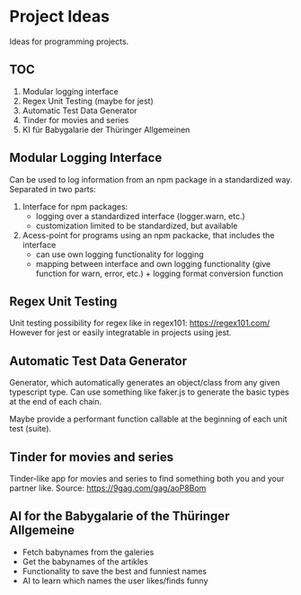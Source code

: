 # Project Ideas

Ideas for programming projects.

## TOC

1. Modular logging interface
2. Regex Unit Testing (maybe for jest)
3. Automatic Test Data Generator
4. Tinder for movies and series
5. KI für Babygalarie der Thüringer Allgemeinen


## Modular Logging Interface
Can be used to log information from an npm package in a standardized way.
Separated in two parts:
  1. Interface for npm packages:
     - logging over a standardized interface (logger.warn, etc.)
     - customization limited to be standardized, but available
  2. Acess-point for programs using an npm packacke, that includes the interface
     - can use own logging functionality for logging
     - mapping between interface and own logging functionality (give function for warn, error, etc.) + logging format conversion function

## Regex Unit Testing
Unit testing possibility for regex like in regex101: https://regex101.com/
However for jest or easily integratable in projects using jest.

## Automatic Test Data Generator
Generator, which automatically generates an object/class from any given typescript type.
Can use something like faker.js to generate the basic types at the end of each chain.

Maybe provide a performant function callable at the beginning of each unit test (suite).


## Tinder for movies and series
Tinder-like app for movies and series to find something both you and your partner like.
Source: https://9gag.com/gag/aoP8Bom

## AI for the Babygalarie of the Thüringer Allgemeine
- Fetch babynames from the galeries
- Get the babynames of the artikles
- Functionality to save the best and funniest names
- AI to learn which names the user likes/finds funny
